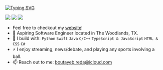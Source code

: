 [![Typing SVG](https://readme-typing-svg.demolab.com?font=Fira+Code&pause=1000&random=false&width=435&lines=%F0%9F%91%8B+Reda;%F0%9F%A7%91%E2%80%8D%F0%9F%92%BB+I'm+a+software+engineer;%F0%9F%90%B8+I'm+a+regular+dude)](https://git.io/typing-svg)


[<img src="https://img.shields.io/badge/github-%2312100E.svg?&style=for-the-badge&logo=github&logoColor=white&color=black" />](https://github.com/RedaB2)
[<img src="https://img.shields.io/badge/linkedin-%230077B5.svg?&style=for-the-badge&logo=linkedin&logoColor=white" />](https://www.linkedin.com/in/redabtb/)
[<img src="https://img.shields.io/badge/twitch-%239146FF.svg?&style=for-the-badge&logo=twitch&logoColor=white" />](https://www.twitch.tv/wayzonlivee)


- Feel free to checkout my [website](http://rbtb.io/)! 
- 🏢 Aspiring Software Engineer located in The Woodlands, TX.
- 🧰 I build with: `Python` `Swift` `Java` `C/C++` `TypeScript & JavaScript` `HTML & CSS` `C#`
- ⚡ I enjoy streaming, news/debate, and playing any sports involving a ball.
- 📫 Reach out to me: boutayeb.reda@icloud.com
